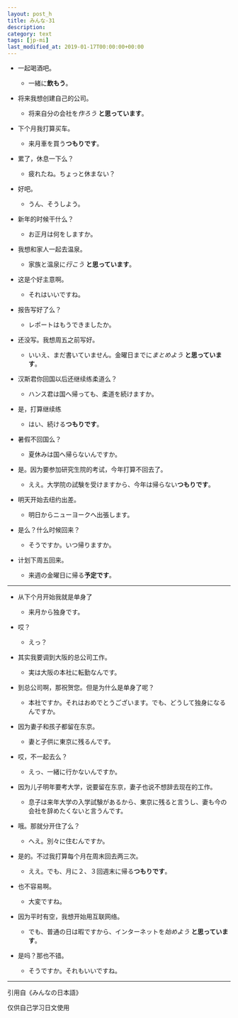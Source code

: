 ```yaml
---
layout: post_h
title: みんな-31
description:
category: text
tags: [jp-mi]
last_modified_at: 2019-01-17T00:00:00+00:00
---
```


- 一起喝酒吧。

    - 一緒に**飲もう**。

- 将来我想创建自己的公司。

    - 将来自分の会社を*作ろう* **と思っています**。

- 下个月我打算买车。

    - 来月車を買う**つもりです**。

- 累了，休息一下么？

    - 疲れたね。ちょっと休まない？

- 好吧。

    - うん、そうしよう。

- 新年的时候干什么？

    - お正月は何をしますか。

- 我想和家人一起去温泉。

    - 家族と温泉に*行こう* **と思っています**。

- 这是个好主意啊。

    - それはいいですね。

- 报告写好了么？

    - レポートはもうできましたか。

- 还没写。我想周五之前写好。

    - いいえ、まだ書いていません。金曜日までに*まとめよう* **と思っています**。

- 汉斯君你回国以后还继续练柔道么？

    - ハンス君は国へ帰っても、柔道を続けますか。

- 是，打算继续练

    - はい、続ける**つもりです**。

- 暑假不回国么？

    - 夏休みは国へ帰らないんですか。

- 是。因为要参加研究生院的考试，今年打算不回去了。

    - ええ。大学院の試験を受けますから、今年は帰らない**つもりです**。

- 明天开始去纽约出差。

    - 明日からニューヨークへ出張します。

- 是么？什么时候回来？

    - そうですか。いつ帰りますか。

- 计划下周五回来。

    - 来週の金曜日に帰る**予定です**。

<hr>

- 从下个月开始我就是单身了

    - 来月から独身です。


- 哎？

    - えっ？


- 其实我要调到大阪的总公司工作。

    - 実は大阪の本社に転勤なんです。


- 到总公司啊，那祝贺您。但是为什么是单身了呢？

    - 本社ですか。それはおめでとうございます。でも、どうして独身になるんですか。


- 因为妻子和孩子都留在东京。

    - 妻と子供に東京に残るんです。


- 哎，不一起去么？

    - えっ、一緒に行かないんですか。


- 因为儿子明年要考大学，说要留在东京，妻子也说不想辞去现在的工作。

    - 息子は来年大学の入学試験があるから、東京に残ると言うし、妻も今の会社を辞めたくないと言うんです。


- 哦。那就分开住了么？

    - へえ。別々に住むんですか。


- 是的。不过我打算每个月在周末回去两三次。

    - ええ。でも、月に２、３回週末に帰る**つもりです**。


- 也不容易啊。

    - 大変ですね。


- 因为平时有空，我想开始用互联网络。

    - でも、普通の日は暇ですから、インターネットを*始めよう* **と思っています**。


- 是吗？那也不错。

    - そうですか。それもいいですね。

<hr>

引用自《みんなの日本語》

仅供自己学习日文使用
